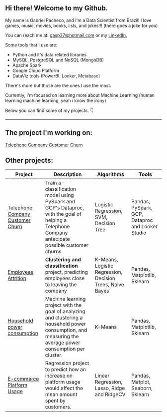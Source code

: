 ## **Hi there! Welcome to my Github.**

My name is Gabriel Pacheco, and I'm a Data Scientist from Brazil! 
I love games, music, movies, books, lists, and jokes!!! (there goes a joke for you)

You can reach me at: gasp37@hotmail.com
or my [LinkedIn.](linkedin.com/in/gabriel-pacheco37/)

Some tools that I use are:

- Python and it's data related libraries
- MySQL, PostgreSQL and NoSQL (MongoDB)
- Apache Spark
- Google Cloud Platform
- DataViz tools (PowerBI, Looker, Metabase)

There's more but those are the ones I use the most.

Currently, I'm focused on learning more about Machine Learning (human learning machine learning, yeah i know the irony)

Below you can find some of my projects. 👇


---

## The project I'm working on:

[Telephone Company Customer Churn](https://github.com/gasp37/telco-customer-churn)

## Other projects:

|Project |Description | Algorithms|Tools|
|--------|------------|------|------|
|[Telephone Company Customer Churn](https://github.com/gasp37/telco-customer-churn)| Train a classification model using PySpark and GCP's Dataproc, with the goal of helping a Telephone Company antecipate possible customer churns.|Logistic Regression, SVM, Decision Tree |Pandas, PySpark, GCP, Dataproc and Looker Studio|
|[Employees Attrition](https://github.com/gasp37/employee-attrition-and-performance)| **Clustering and classification** project, predicting employees close to leaving the company| K-Means, Logistic Regression, Decision Trees, Naive Bayes| Pandas, Matplotlib, Sklearn|
|[Household power consumption](https://github.com/gasp37/household-power-consumption)| Machine learning project with the goal of analyzing and clustering a household power consumption, and measuring the average power consumption per cluster. | K-Means | Pandas, Matplotlib, Sklearn|
|[E-commerce Platform Usage](https://github.com/gasp37/e-commerce-platform-usage/blob/main/README.md)| Regression project to predict how an increase on platform usage would affect the mean amount spent by customers.|Linear Regression, Lasso, Ridge and RidgeCV |Pandas, Matplot, Seaborn, Sklearn|


